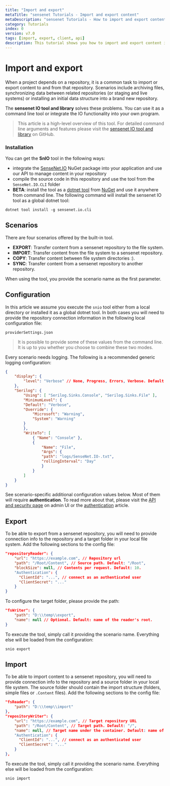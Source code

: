 ```yaml
---
title: "Import and export"
metaTitle: "sensenet Tutorials - Import and export content"
metaDescription: "sensenet Tutorials - How to import and export content items"
category: Tutorials
index: 0
version: v7.0
tags: [import, export, client, api]
description: This tutorial shows you how to import and export content items.
---
```


# Import and export
When a project depends on a repository, it is a common task to import or export content to and from that repository. Scenarios include archiving files, synchronizing data between related repositories (or staging and live systems) or installing an initial data structure into a brand new repository.

The **sensenet IO tool and library** solves these problems. You can use it as a command line tool or integrate the IO functionality into your own program.

> This article is a high-level overview of this tool. For detailed command line arguments and features please visit the [sensenet IO tool and library](https://github.com/SenseNet/sn-io) on GitHub.

### Installation
You can get the **SnIO** tool in the following ways:
- integrate the [SenseNet.IO](https://www.nuget.org/packages/SenseNet.IO) NuGet package into your application and use our API to manage content in your repository
- compile the source code in this repository and use the tool from the `SenseNet.IO.CLI` folder
- **BETA**: install the tool as a [dotnet tool](https://learn.microsoft.com/en-us/dotnet/core/tools/global-tools) from [NuGet](https://www.nuget.org/packages/SenseNet.IO.CLI) and use it anywhere from command line. The following command will install the sensenet IO tool as a global dotnet tool:

`dotnet tool install -g sensenet.io.cli`

## Scenarios
There are four scenarios offered by the built-in tool.
- **EXPORT**: Transfer content from a sensenet repository to the file system.
- **IMPORT**: Transfer content from the file system to a sensenet repository.
- **COPY**: Transfer content between file system directories :).
- **SYNC**: Transfer content from a sensenet repository to another repository.

When using the tool, you provide the scenario name as the first parameter.

## Configuration
In this article we assume you execute the `snio` tool either from a local directory or installed it as a global dotnet tool. In both cases you will need to provide the repository connection information in the following local configuration file:

```
providerSettings.json
```

> It is possible to provide some of these values from the command line. It is up to you whether you choose to combine these two modes.

Every scenario needs logging. The following is a recommended generic logging configuration:

```json
{
	"display": { 
		"level": "Verbose" // None, Progress, Errors, Verbose. Default: Errors
	},
	"Serilog": {
        "Using": [ "Serilog.Sinks.Console", "Serilog.Sinks.File" ],
        "MinimumLevel": {
        "Default": "Verbose",
        "Override": {
            "Microsoft": "Warning",
            "System": "Warning"
        }
        },
        "WriteTo": [
            { "Name": "Console" },
            {
                "Name": "File",
                "Args": {
                "path": "logs/SenseNet.IO-.txt",
                "rollingInterval": "Day"
                }
            }
        ]
    }
}
```

See scenario-specific additional configuration values below. Most of them will require **authentication**. To read more about that, please visit the [API and security page](https://docs.sensenet.com/guides/settings/api-and-security) on admin UI or the [authentication](https://docs.sensenet.com/tutorials/authentication) article.

## Export
To be able to export from a sensenet repository, you will need to provide connection info to the repository and a target folder in your local file system. Add the following sections to the config file:

```json
"repositoryReader": {
    "url": "https://example.com", // Repository url
    "path": "/Root/Content", // Source path. Default: "/Root",
    "blockSize": null, // Contents per request. Default: 10.
    "Authentication": {
      "ClientId": "...", // connect as an authenticated user
      "ClientSecret": "..." 
    } 
}
```
To configure the target folder, please provide the path:

```json
"fsWriter": {
    "path": "D:\\temp\\export",
    "name": null // Optional. Default: name of the reader's root.
}
```

To execute the tool, simply call it providing the scenario name. Everything else will be loaded from the configuration:

```
snio export
```

## Import
To be able to import content to a sensenet repository, you will need to provide connection info to the repository and a source folder in your local file system. The source folder should contain the import structure (folders, simple files or `.Content` files). Add the following sections to the config file:

```json
"fsReader": {
    "path": "D:\\temp\\import"
},
"repositoryWriter": {
    "url": "https://example.com", // Target repository URL
    "path": "/Root/Content", // Target path. Default: "/",
    "name": null, // Target name under the container. Default: name of the reader's root.
    "Authentication": {
      "ClientId": "...", // connect as an authenticated user
      "ClientSecret": "..." 
    }
},
```

To execute the tool, simply call it providing the scenario name. Everything else will be loaded from the configuration:

```
snio import
```